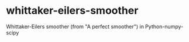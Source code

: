 # whittaker-eilers-smoother
Whittaker-Eilers smoother (from "A perfect smoother") in Python-numpy-scipy

